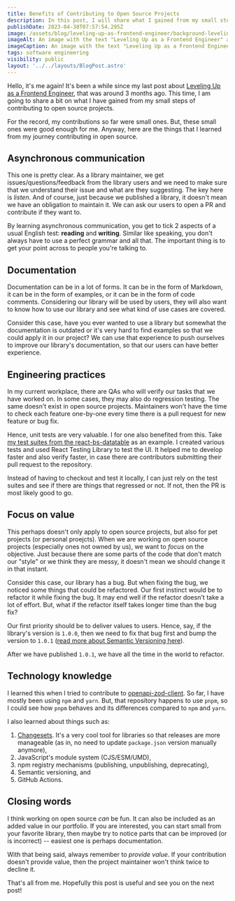 ```yaml
---
title: Benefits of Contributing to Open Source Projects
description: In this post, I will share what I gained from my small steps in contributing to open source projects.
publishDate: 2023-04-30T07:57:54.295Z
image: /assets/blog/leveling-up-as-frontend-engineer/background-leveling-up-as-frontend-engineer.png
imageAlt: An image with the text "Leveling Up as a Frontend Engineer" at the center.
imageCaption: An image with the text "Leveling Up as a Frontend Engineer" at the center.
tags: software engineering
visibility: public
layout: '../../layouts/BlogPost.astro'
---
```


Hello, it's me again! It's been a while since my last post about [Leveling Up as a Frontend Engineer](https://imballinst.dev/blog/leveling-up-as-frontend-engineer), that was around 3 months ago. This time, I am going to share a bit on what I have gained from my small steps of contributing to open source projects.

For the record, my contributions so far were small ones. But, these small ones were good enough for me. Anyway, here are the things that I learned from my journey contributing in open source.

## Asynchronous communication

This one is pretty clear. As a library maintainer, we get issues/questions/feedback from the library users and we need to make sure that we understand their issue and what are they suggesting. The key here is _listen_. And of course, just because we published a library, it doesn't mean we have an obligation to maintain it. We can ask our users to open a PR and contribute if they want to.

By learning asynchronous communication, you get to tick 2 aspects of a usual English test: **reading** and **writing**. Similar like speaking, you don't always have to use a perfect grammar and all that. The important thing is to get your point across to people you're talking to.

## Documentation

Documentation can be in a lot of forms. It can be in the form of Markdown, it can be in the form of examples, or it can be in the form of code comments. Considering our library will be used by users, they will also want to know how to use our library and see what kind of use cases are covered.

Consider this case, have you ever wanted to use a library but somewhat the documentation is outdated or it's very hard to find examples so that we could apply it in our project? We can use that experience to push ourselves to improve our library's documentation, so that our users can have better experience.

## Engineering practices

In my current workplace, there are QAs who will verify our tasks that we have worked on. In some cases, they may also do regression testing. The same doesn't exist in open source projects. Maintainers won't have the time to check each feature one-by-one every time there is a pull request for new feature or bug fix.

Hence, unit tests are very valuable. I for one also benefited from this. Take [my test suites from the react-bs-datatable](https://github.com/imballinst/react-bs-datatable/blob/main/src/__stories__/00-Uncontrolled.test.tsx) as an example. I created various tests and used React Testing Library to test the UI. It helped me to develop faster and also verify faster, in case there are contributors submitting their pull request to the repository.

Instead of having to checkout and test it locally, I can just rely on the test suites and see if there are things that regressed or not. If not, then the PR is most likely good to go.

## Focus on value

This perhaps doesn't only apply to open source projects, but also for pet projects (or personal proejcts). When we are working on open source projects (especially ones not owned by us), we want to _focus_ on the objective. Just because there are some parts of the code that don't match our "style" or we think they are messy, it doesn't mean we should change it in that instant.

Consider this case, our library has a bug. But when fixing the bug, we noticed some things that could be refactored. Our first instinct would be to refactor it while fixing the bug. It may end well if the refactor doesn't take a lot of effort. But, what if the refactor itself takes longer time than the bug fix?

Our first priority should be to deliver values to users. Hence, say, if the library's version is `1.0.0`, then we need to fix that bug first and bump the version to `1.0.1` ([read more about Semantic Versioning here](https://semver.org/)).

After we have published `1.0.1`, we have all the time in the world to refactor.

## Technology knowledge

I learned this when I tried to contribute to [openapi-zod-client](https://github.com/astahmer/openapi-zod-client/pulls?q=is%3Apr+author%3Aimballinst+is%3Aclosed). So far, I have mostly been using `npm` and `yarn`. But, that repository happens to use `pnpm`, so I could see how `pnpm` behaves and its differences compared to `npm` and `yarn`.

I also learned about things such as:

1. [Changesets](https://github.com/changesets/changesets). It's a very cool tool for libraries so that releases are more manageable (as in, no need to update `package.json` version manually anymore),
2. JavaScript's module system (CJS/ESM/UMD),
3. npm registry mechanisms (publishing, unpublishing, deprecating),
4. Semantic versioning, and
5. GitHub Actions.

## Closing words

I think working on open source _can_ be fun. It can also be included as an added value in our portfolio. If you are interested, you can start small from your favorite library, then maybe try to notice parts that can be improved (or is incorrect) -- easiest one is perhaps documentation.

With that being said, always remember to _provide value_. If your contribution doesn't provide value, then the project maintainer won't think twice to decline it.

That's all from me. Hopefully this post is useful and see you on the next post!